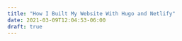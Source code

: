 ```yaml
---
title: "How I Built My Website With Hugo and Netlify"
date: 2021-03-09T12:04:53-06:00
draft: true
---
```


